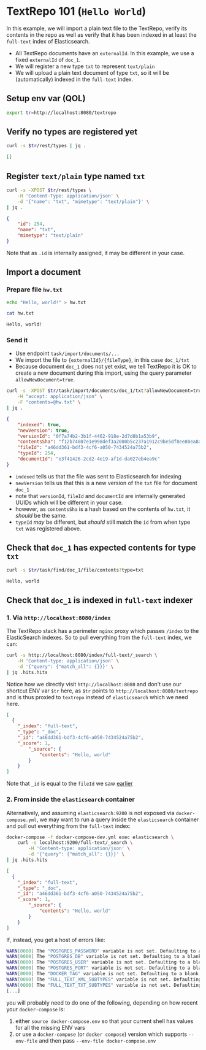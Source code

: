 # TextRepo 101 (`Hello World`)
In this example, we will import a plain text file to the TextRepo, verify its contents in the repo as well as verify that it has been indexed in at least the `full-text` index of Elasticsearch.

* All TextRepo documents have an `externalId`. In this example, we use a fixed `externalId` of `doc_1`.
* We will register a new type `txt` to represent `text/plain`
* We will upload a plain text document of type `txt`, so it will be (automatically) indexed in the `full-text` index.

## Setup env var (QOL)

```bash
export tr=http://localhost:8080/textrepo
```

## Verify no types are registered yet

```bash
curl -s $tr/rest/types | jq .
```

```json
[]
```

## Register `text/plain` type named `txt`

```bash
curl -s -XPOST $tr/rest/types \
	-H 'Content-Type: application/json' \
	-d '{"name": "txt", "mimetype": "text/plain"}' \
| jq .
```

```json
{
	"id": 254,
	"name": "txt",
	"mimetype": "text/plain"
}
```
Note that as `.id` is internally assigned, it may be different in your case.

## Import a document

### Prepare file `hw.txt`
```bash
echo "Hello, world!" > hw.txt
```
```bash
cat hw.txt
```
```txt
Hello, world!
```
### Send it
* Use endpoint `task/import/documents/...`
* We import the file to `{externalId}/{fileType}`, in this case `doc_1/txt`
* Because document `doc_1` does not yet exist, we tell TextRepo it is OK to create a new document during this import, using the query parameter `allowNewDocument=true`.

```bash
curl -s -XPOST $tr/task/import/documents/doc_1/txt?allowNewDocument=true \
	-H "accept: application/json" \
	-F "contents=@hw.txt" \
| jq .
```

```json
{
	"indexed": true,
	"newVersion": true,
	"versionId": "0f7a74b2-3b1f-4462-918e-2d7d8b1a53b9",
	"contentsSha": "f12b74807e1e998def3a2080b5c237a1912c9be5df8ee80ea8ad028d",
	"fileId": "a46dd361-bdf3-4cf6-a050-7434524a75b2",
	"typeId": 254,
	"documentId": "e3f41426-2cd2-4e19-af1d-da027eb4ea9c"
}
```
* `indexed` tells us that the file was sent to Elasticsearch for indexing
* `newVersion` tells us that this is a new version of the `txt` file for document `doc_1`
* note that `versionId`, `fileId` and `documentId` are internally generated UUIDs which will be different in your case.
* however, as `contentsSha` is a hash based on the contents of `hw.txt`, it *should* be the same.
* `typeId` *may* be different, but *should* still match the `id` from when type `txt` was registered above.

## Check that `doc_1` has expected contents for type `txt`

```bash
curl -s $tr/task/find/doc_1/file/contents?type=txt
```
```txt
Hello, world
```

## Check that `doc_1` is indexed in `full-text` indexer

### 1. Via `http://localhost:8080/index`
The TextRepo stack has a perimeter `nginx` proxy which passes `/index` to the ElasticSearch indexes. So to pull everything from the `full-text` index, we can:

```bash
curl -s http://localhost:8080/index/full-text/_search \
	-H 'Content-type: application/json' \
	-d '{"query": {"match_all": {}}}' \
| jq .hits.hits
```

Notice how we directly visit `http://localhost:8080` and don't use our shortcut ENV var `$tr` here, as `$tr` points to `http://localhost:8080/textrepo` and is thus proxied to `textrepo` instead of `elasticsearch` which we need here.

```json
[
  {
	"_index": "full-text",
	"_type": "_doc",
	"_id": "a46dd361-bdf3-4cf6-a050-7434524a75b2",
	"_score": 1,
		"_source": {
			"contents": "Hello, world"
		}
	}
]
```
Note that `_id` is equal to the `fileId` we saw [earlier](#import-a-document)

### 2. From inside the `elasticsearch` container
Alternatively, and assuming `elasticsearch:9200` is not exposed via `docker-compose.yml`, we may want to run a query inside the `elasticsearch` container and pull out everything from the `full-text` index:

```bash
docker-compose -f docker-compose-dev.yml exec elasticsearch \
	curl -s localhost:9200/full-text/_search \
		-H 'Content-type: application/json' \
		-d '{"query": {"match_all": {}}}' \
| jq .hits.hits
```

```json
[
  {
	"_index": "full-text",
	"_type": "_doc",
	"_id": "a46dd361-bdf3-4cf6-a050-7434524a75b2",
	"_score": 1,
		"_source": {
			"contents": "Hello, world"
		}
	}
]
```

If, instead, you get a host of errors like:
```sh
WARN[0000] The "POSTGRES_PASSWORD" variable is not set. Defaulting to a blank string.
WARN[0000] The "POSTGRES_DB" variable is not set. Defaulting to a blank string.
WARN[0000] The "POSTGRES_USER" variable is not set. Defaulting to a blank string.
WARN[0000] The "POSTGRES_PORT" variable is not set. Defaulting to a blank string.
WARN[0000] The "DOCKER_TAG" variable is not set. Defaulting to a blank string.
WARN[0000] The "FULL_TEXT_XML_SUBTYPES" variable is not set. Defaulting to a blank string.
WARN[0000] The "FULL_TEXT_TXT_SUBTYPES" variable is not set. Defaulting to a blank string.
[...]
```

you will probably need to do one of the following, depending on how recent your `docker-compose` is:
1. either `source docker-compose.env`  so that your current shell has values for all the missing ENV vars
1. or use a `docker-compose` (or `docker compose`) version which supports `--env-file` and then pass `--env-file docker-compose.env`